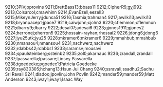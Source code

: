 9210;3PIV;pprovins
9211;BrettBass13;bbass11
9212;CipherR9;gyj992
9213;Colsarcol;cmawhinn
9214;EvanEzell;eezell3
9215;MikeynJerry;jdunca51
9216;Tasmia;trahman4
9217;awilki13;awilki13
9218;bryanpacep1;jpace7
9219;caiwjohn;cjohn3
9220;cflemmon;cflemmon
9221;dbarry9;dbarry
9222;desai07;adesai6
9223;gjones1911;gjones2
9224;herronej;eherron5
9225;hossain-rayhan;rhossai2
9226;jdong6;jdong6
9227;jyu25utk;jyu25
9228;mkramer6;mkramer6
9229;mmahbub;mmahbub
9230;nmansou4;nmansou4
9231;nschwerz;nschwerz
9232;rdabbs42;rdabbs1
9233;saramsv;mousavi
9234;spaulsteinberg;ssteinb2
9235;zol0;akarnauc
9236;zrandall;zrandall
9237;lpassarella;lpassare;Linsey Passarella
9238;tgoedecke;pgoedec1;Patricia Goedecke
9239;ray830305;hchang13;Hsun Jui Chang
9240;ssravali;ssadhu2;Sadhu Sri Ravali
9241;diadoo;jpovlin;John Povlin
9242;mander59;mander59;Matt Anderson
9243;iway1;iway1;Isaac Way
